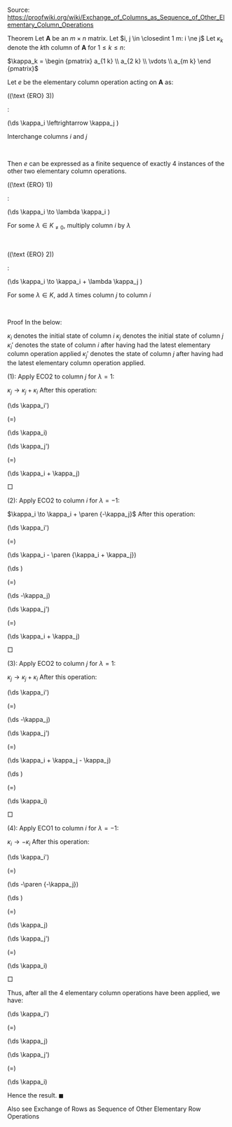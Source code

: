 # 

Source: https://proofwiki.org/wiki/Exchange_of_Columns_as_Sequence_of_Other_Elementary_Column_Operations

Theorem
Let $\mathbf A$ be an $m \times n$ matrix.
Let $i, j \in \closedint 1 m: i \ne j$
Let $\kappa_k$ denote the $k$th column of $\mathbf A$ for $1 \le k \le n$:

$\kappa_k = \begin {pmatrix} a_{1 k} \\ a_{2 k} \\ \vdots \\ a_{m k} \end {pmatrix}$

Let $e$ be the elementary column operation acting on $\mathbf A$ as:




\((\text {ERO} 3)\)  

$:$  







\(\ds \kappa_i \leftrightarrow \kappa_j \)   





Interchange columns $i$ and $j$   

  


Then $e$ can be expressed as a finite sequence of exactly $4$ instances of the other two elementary column operations.




\((\text {ERO} 1)\)  

$:$  







\(\ds \kappa_i \to \lambda \kappa_i \)   





For some $\lambda \in K_{\ne 0}$, multiply column $i$ by $\lambda$   

  


\((\text {ERO} 2)\)  

$:$  







\(\ds \kappa_i \to \kappa_i + \lambda \kappa_j \)   





For some $\lambda \in K$, add $\lambda$ times column $j$ to column $i$   

  



Proof
In the below:

$\kappa_i$ denotes the initial state of column $i$
$\kappa_j$ denotes the initial state of column $j$
$\kappa_i'$ denotes the state of column $i$ after having had the latest elementary column operation applied
$\kappa_j'$ denotes the state of column $j$ after having had the latest elementary column operation applied.

$(1)$: Apply $\text {ECO} 2$ to column $j$ for $\lambda = 1$:

$\kappa_j \to \kappa_j + \kappa_i$
After this operation:














\(\ds \kappa_i'\)

\(=\)







\(\ds \kappa_i\)




















\(\ds \kappa_j'\)

\(=\)







\(\ds \kappa_i + \kappa_j\)









$\Box$

$(2)$: Apply $\text {ECO} 2$ to column $i$ for $\lambda = -1$:

$\kappa_i \to \kappa_i + \paren {-\kappa_j}$
After this operation:














\(\ds \kappa_i'\)

\(=\)







\(\ds \kappa_i - \paren {\kappa_i + \kappa_j}\)




















\(\ds \)

\(=\)







\(\ds -\kappa_j\)




















\(\ds \kappa_j'\)

\(=\)







\(\ds \kappa_i + \kappa_j\)









$\Box$

$(3)$: Apply $\text {ECO} 2$ to column $j$ for $\lambda = 1$:

$\kappa_j \to \kappa_j + \kappa_i$
After this operation:














\(\ds \kappa_i'\)

\(=\)







\(\ds -\kappa_j\)




















\(\ds \kappa_j'\)

\(=\)







\(\ds \kappa_i + \kappa_j - \kappa_j\)




















\(\ds \)

\(=\)







\(\ds \kappa_i\)









$\Box$

$(4)$: Apply $\text {ECO} 1$ to column $i$ for $\lambda = -1$:

$\kappa_i \to -\kappa_i$
After this operation:














\(\ds \kappa_i'\)

\(=\)







\(\ds -\paren {-\kappa_j}\)




















\(\ds \)

\(=\)







\(\ds \kappa_j\)




















\(\ds \kappa_j'\)

\(=\)







\(\ds \kappa_i\)









$\Box$

Thus, after all the $4$ elementary column operations have been applied, we have:














\(\ds \kappa_i'\)

\(=\)







\(\ds \kappa_j\)




















\(\ds \kappa_j'\)

\(=\)







\(\ds \kappa_i\)









Hence the result.
$\blacksquare$


Also see
Exchange of Rows as Sequence of Other Elementary Row Operations




